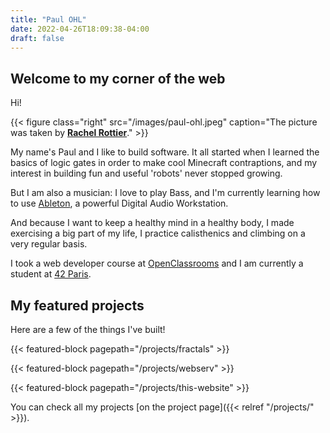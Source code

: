 ```yaml
---
title: "Paul OHL"
date: 2022-04-26T18:09:38-04:00
draft: false
---
```


## Welcome to my corner of the web

Hi!

{{< figure class="right" src="/images/paul-ohl.jpeg" caption="The picture was taken by **[Rachel Rottier](https://www.instagram.com/rottier_rachel/)**." >}}

My name's Paul and I like to build software. It all started when I learned the
basics of logic gates in order to make cool Minecraft contraptions, and my
interest in building fun and useful 'robots' never stopped growing.

But I am also a musician: I love to play Bass, and I'm currently learning how to
use [Ableton](https://ableton.com/), a powerful Digital Audio Workstation.

And because I want to keep a healthy mind in a healthy body, I made exercising a
big part of my life, I practice calisthenics and climbing on a very regular
basis.

I took a web developer course at
[OpenClassrooms](https://openclassrooms.com/en/paths/555-web-developer)
and I am currently a student at [42 Paris](https://42.fr/).

## My featured projects

Here are a few of the things I've built!

{{< featured-block pagepath="/projects/fractals" >}}

{{< featured-block pagepath="/projects/webserv" >}}

{{< featured-block pagepath="/projects/this-website" >}}

You can check all my projects
[on the project page]({{< relref "/projects/" >}}).
